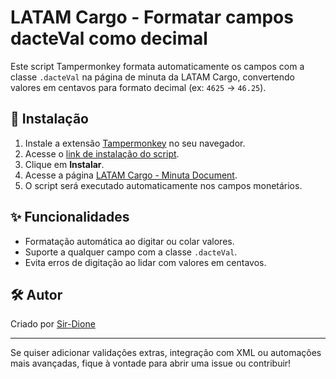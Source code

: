 # LATAM Cargo - Formatar campos dacteVal como decimal

Este script Tampermonkey formata automaticamente os campos com a classe `.dacteVal` na página de minuta da LATAM Cargo, convertendo valores em centavos para formato decimal (ex: `4625` → `46.25`).

## 🚀 Instalação

1. Instale a extensão [Tampermonkey](https://www.tampermonkey.net/) no seu navegador.
2. Acesse o [link de instalação do script](https://github.com/Sir-Dione/latam-cargo-dacte-decimal./raw/main/latam-cargo-dacte-decimal.user.js).
3. Clique em **Instalar**.
4. Acesse a página [LATAM Cargo - Minuta Document](https://www.latamcargo.com/pt/eminutadocument).
5. O script será executado automaticamente nos campos monetários.

## ✨ Funcionalidades

- Formatação automática ao digitar ou colar valores.
- Suporte a qualquer campo com a classe `.dacteVal`.
- Evita erros de digitação ao lidar com valores em centavos.

## 🛠️ Autor

Criado por [Sir-Dione](https://github.com/Sir-Dione)

---

Se quiser adicionar validações extras, integração com XML ou automações mais avançadas, fique à vontade para abrir uma issue ou contribuir!
